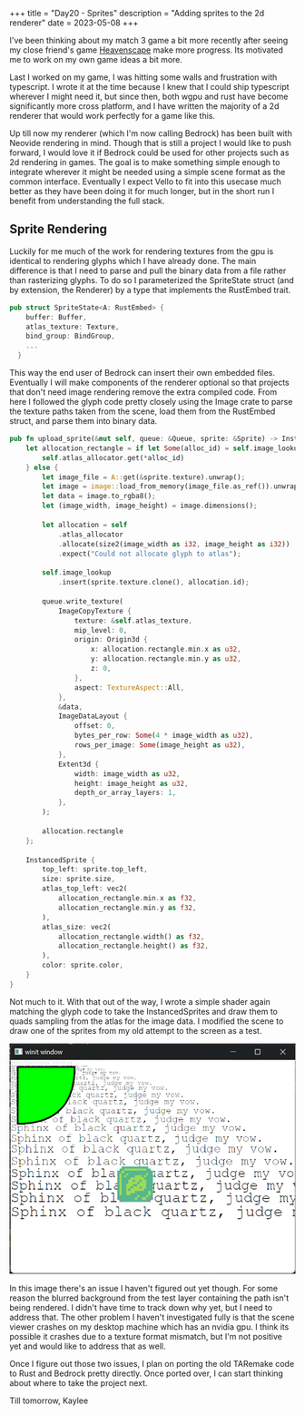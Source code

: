 +++
title = "Day20 - Sprites"
description = "Adding sprites to the 2d renderer"
date = 2023-05-08
+++

I've been thinking about my match 3 game a bit more recently
after seeing my close friend's game [Heavenscape](https://twitter.com/heavenscape?lang=en) make more
progress. Its motivated me to work on my own game ideas a
bit more.

Last I worked on my game, I was hitting some walls and
frustration with typescript. I wrote it at the time because
I knew that I could ship typescript wherever I might need
it, but since then, both wgpu and rust have become
significantly more cross platform, and I have written the
majority of a 2d renderer that would work perfectly for a
game like this.

Up till now my renderer (which I'm now calling Bedrock) has
been built with Neovide rendering in mind. Though that is
still a project I would like to push forward, I would love
it if Bedrock could be used for other projects such as 2d
rendering in games. The goal is to make something simple
enough to integrate wherever it might be needed using a
simple scene format as the common interface. Eventually I
expect Vello to fit into this usecase much better as they
have been doing it for much longer, but in the short run I
benefit from understanding the full stack.

## Sprite Rendering

Luckily for me much of the work for rendering textures from
the gpu is identical to rendering glyphs which I have
already done. The main difference is that I need to parse
and pull the binary data from a file rather than rasterizing 
glyphs. To do so I parameterized the SpriteState struct (and
by extension, the Renderer) by a type that implements the
RustEmbed trait.

```rs
pub struct SpriteState<A: RustEmbed> {
    buffer: Buffer,
    atlas_texture: Texture,
    bind_group: BindGroup,
    ...
  }
```

This way the end user of Bedrock can insert their own
embedded files. Eventually I will make components of the
renderer optional so that projects that don't need image
rendering remove the extra compiled code. From here I
followed the glyph code pretty closely using the Image crate
to parse the texture paths taken from the scene, load them
from the RustEmbed struct, and parse them into binary data.

```rs
pub fn upload_sprite(&mut self, queue: &Queue, sprite: &Sprite) -> InstancedSprite {
    let allocation_rectangle = if let Some(alloc_id) = self.image_lookup.get(&sprite.texture) {
        self.atlas_allocator.get(*alloc_id)
    } else {
        let image_file = A::get(&sprite.texture).unwrap();
        let image = image::load_from_memory(image_file.as_ref()).unwrap();
        let data = image.to_rgba8();
        let (image_width, image_height) = image.dimensions();

        let allocation = self
            .atlas_allocator
            .allocate(size2(image_width as i32, image_height as i32))
            .expect("Could not allocate glyph to atlas");

        self.image_lookup
            .insert(sprite.texture.clone(), allocation.id);

        queue.write_texture(
            ImageCopyTexture {
                texture: &self.atlas_texture,
                mip_level: 0,
                origin: Origin3d {
                    x: allocation.rectangle.min.x as u32,
                    y: allocation.rectangle.min.y as u32,
                    z: 0,
                },
                aspect: TextureAspect::All,
            },
            &data,
            ImageDataLayout {
                offset: 0,
                bytes_per_row: Some(4 * image_width as u32),
                rows_per_image: Some(image_height as u32),
            },
            Extent3d {
                width: image_width as u32,
                height: image_height as u32,
                depth_or_array_layers: 1,
            },
        );

        allocation.rectangle
    };

    InstancedSprite {
        top_left: sprite.top_left,
        size: sprite.size,
        atlas_top_left: vec2(
            allocation_rectangle.min.x as f32,
            allocation_rectangle.min.y as f32,
        ),
        atlas_size: vec2(
            allocation_rectangle.width() as f32,
            allocation_rectangle.height() as f32,
        ),
        color: sprite.color,
    }
}
```

Not much to it. With that out of the way, I wrote a simple
shader again matching the glyph code to take the
InstancedSprites and draw them to quads sampling from the
atlas for the image data. I modified the scene to draw one
of the sprites from my old attempt to the screen as a test.

![Working Sprite](WorkingSprite.png)

In this image there's an issue I haven't figured out yet
though. For some reason the blurred background from the test
layer containing the path isn't being rendered. I didn't
have time to track down why yet, but I need to address that.
The other problem I haven't investigated fully is that the
scene viewer crashes on my desktop machine which has an
nvidia gpu. I think its possible it crashes due to a texture
format mismatch, but I'm not positive yet and would like to
address that as well.

Once I figure out those two issues, I plan on porting the
old TARemake code to Rust and Bedrock pretty directly. Once
ported over, I can start thinking about where to take the
project next.

Till tomorrow,
Kaylee
